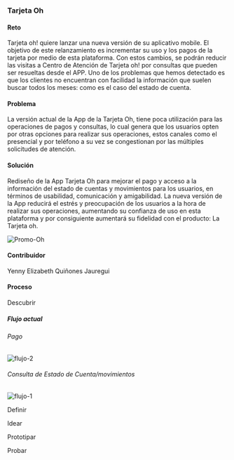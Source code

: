 
### Tarjeta Oh

#### Reto
Tarjeta oh! quiere lanzar una nueva versión de su aplicativo mobile. 
El objetivo de este relanzamiento es incrementar su uso y los pagos de la tarjeta por medio de esta plataforma. 
Con estos cambios, se podrán reducir las visitas a Centro de Atención de Tarjeta oh! por consultas que pueden ser resueltas desde el APP.
Uno de los problemas que hemos detectado es que los clientes no encuentran con facilidad la información que suelen buscar todos los meses:
como es el caso del estado de cuenta.

#### Problema
La versión actual de la App de la Tarjeta Oh, tiene poca utilización para las operaciones de pagos y consultas, lo cual genera que los
usuarios opten por otras opciones para realizar sus operaciones, estos canales como el presencial y por teléfono a su vez se congestionan
por las múltiples solicitudes de atención.

#### Solución
Rediseño de la App Tarjeta Oh para mejorar el pago y acceso a la información del estado de cuentas y movimientos para los usuarios, 
en términos de usabilidad, comunicación y amigabilidad. La nueva versión de la App reducirá el estrés y preocupación de 
los usuarios a la hora de realizar sus operaciones, aumentando su confianza de uso en esta plataforma y por consiguiente aumentará su 
fidelidad con el producto: La Tarjeta oh.

![Promo-Oh](https://user-images.githubusercontent.com/31896385/59220959-cc8cb800-8b8b-11e9-8833-572afbe2462f.png)

#### Contribuidor
Yenny Elizabeth Quiñones Jauregui

#### Proceso



Descubrir

##### Flujo actual
###### Pago
![flujo-2](https://user-images.githubusercontent.com/31896385/59215341-a280c900-8b7e-11e9-82ac-74719a6852cf.PNG)

###### Consulta de Estado de Cuenta/movimientos
![flujo-1](https://user-images.githubusercontent.com/31896385/59213878-80d21280-8b7b-11e9-943c-cfca80c4451d.PNG)



Definir

Idear

Prototipar

Probar



